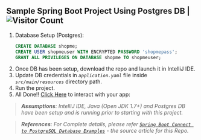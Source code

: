 ## Sample Spring Boot Project Using Postgres DB | ![Visitor Count](https://visitor-badge.glitch.me/badge?page_id=0xStryK3R.Sample-SpringBoot-Postgres-Project) 

1. Database Setup (Postgres):
      ```sql
      CREATE DATABASE shopme;
      CREATE USER shopmeuser WITH ENCRYPTED PASSWORD 'shopmepass';
      GRANT ALL PRIVILEGES ON DATABASE shopme TO shopmeuser;
      ```
2. Once DB has been setup, download the repo and launch it in IntelliJ IDE.
3. Update DB credentials in _`application.yaml`_ file inside _`src/main/resources`_ directory path.
4. Run the project.
5. All Done!! [Click Here](http://localhost:7788/students) to interact with your app:

> _**Assumptions**: IntelliJ IDE, Java (Open JDK 1.7+) and Postgres DB have been setup and is running prior to starting with this project._

> _**References**: For Complete details, please refer [`Spring Boot Connect to PostgreSQL Database Examples`](https://www.codejava.net/frameworks/spring-boot/connect-to-postgresql-database-examples) - the source article for this Repo._
